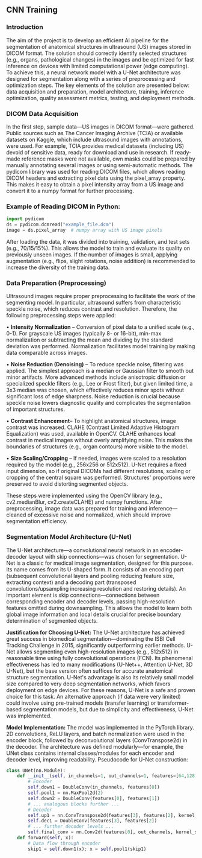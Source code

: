 ## CNN Training

### **Introduction**

The aim of the project is to develop an efficient AI pipeline for the segmentation of anatomical structures in ultrasound (US) images stored in DICOM format. The solution should correctly identify selected structures (e.g., organs, pathological changes) in the images and be optimized for fast inference on devices with limited computational power (edge computing). To achieve this, a neural network model with a U-Net architecture was designed for segmentation along with a series of preprocessing and optimization steps. The key elements of the solution are presented below: data acquisition and preparation, model architecture, training, inference optimization, quality assessment metrics, testing, and deployment methods.

### **DICOM Data Acquisition**

In the first step, sample data—US images in DICOM format—were gathered. Public sources such as The Cancer Imaging Archive (TCIA) or available datasets on Kaggle, which include ultrasound images with annotations, were used. For example, TCIA provides medical datasets (including US) devoid of sensitive data, ready for download and use in research. If ready-made reference masks were not available, own masks could be prepared by manually annotating several images or using semi-automatic methods. The pydicom library was used for reading DICOM files, which allows reading DICOM headers and extracting pixel data using the pixel_array property. This makes it easy to obtain a pixel intensity array from a US image and convert it to a numpy format for further processing.

### **Example of Reading DICOM in Python:**

```Python
import pydicom
ds = pydicom.dcmread("example_file.dcm")
image = ds.pixel_array  # numpy array with US image pixels
```

After loading the data, it was divided into training, validation, and test sets (e.g., 70/15/15%). This allows the model to train and evaluate its quality on previously unseen images. If the number of images is small, applying augmentation (e.g., flips, slight rotations, noise addition) is recommended to increase the diversity of the training data.

### **Data Preparation (Preprocessing)**

Ultrasound images require proper preprocessing to facilitate the work of the segmenting model. In particular, ultrasound suffers from characteristic speckle noise, which reduces contrast and resolution. Therefore, the following preprocessing steps were applied:

• **Intensity Normalization** – Conversion of pixel data to a unified scale (e.g., 0-1). For grayscale US images (typically 8- or 16-bit), min-max normalization or subtracting the mean and dividing by the standard deviation was performed. Normalization facilitates model training by making data comparable across images.

• **Noise Reduction (Denoising)** – To reduce speckle noise, filtering was applied. The simplest approach is a median or Gaussian filter to smooth out minor artifacts. More advanced methods include anisotropic diffusion or specialized speckle filters (e.g., Lee or Frost filter), but given limited time, a 3x3 median was chosen, which effectively reduces minor spots without significant loss of edge sharpness. Noise reduction is crucial because speckle noise lowers diagnostic quality and complicates the segmentation of important structures.

• **Contrast Enhancement**– To highlight anatomical structures, image contrast was increased. CLAHE (Contrast Limited Adaptive Histogram Equalization) was used, available in OpenCV. CLAHE enhances local contrast in medical images without overly amplifying noise. This makes the boundaries of structures (e.g., organ contours) more visible to the model.

• **Size Scaling/Cropping** – If needed, images were scaled to a resolution required by the model (e.g., 256x256 or 512x512). U-Net requires a fixed input dimension, so if original DICOMs had different resolutions, scaling or cropping of the central square was performed. Structures' proportions were preserved to avoid distorting segmented objects.

These steps were implemented using the OpenCV library (e.g., cv2.medianBlur, cv2.createCLAHE) and numpy functions. After preprocessing, image data was prepared for training and inference—cleaned of excessive noise and normalized, which should improve segmentation efficiency.

### **Segmentation Model Architecture (U-Net)**

The U-Net architecture—a convolutional neural network in an encoder-decoder layout with skip connections—was chosen for segmentation. U-Net is a classic for medical image segmentation, designed for this purpose. Its name comes from its U-shaped form. It consists of an encoding part (subsequent convolutional layers and pooling reducing feature size, extracting context) and a decoding part (transposed convolutions/upsampling increasing resolution and restoring details). An important element is skip connections—connections between corresponding encoder and decoder levels, passing high-resolution features omitted during downsampling. This allows the model to learn both global image information and local details crucial for precise boundary determination of segmented objects.

**Justification for Choosing U-Net:** The U-Net architecture has achieved great success in biomedical segmentation—dominating the ISBI Cell Tracking Challenge in 2015, significantly outperforming earlier methods. U-Net allows segmenting even high-resolution images (e.g., 512x512) in reasonable time using fully convolutional operations (FCN). Its phenomenal effectiveness has led to many modifications (U-Net++, Attention U-Net, 3D U-Net), but the base version often suffices for accurate anatomical structure segmentation. U-Net's advantage is also its relatively small model size compared to very deep segmentation networks, which favors deployment on edge devices. For these reasons, U-Net is a safe and proven choice for this task. An alternative approach (if data were very limited) could involve using pre-trained models (transfer learning) or transformer-based segmentation models, but due to simplicity and effectiveness, U-Net was implemented.

**Model Implementation:** The model was implemented in the PyTorch library. 2D convolutions, ReLU layers, and batch normalization were used in the encoder block, followed by deconvolutional layers (ConvTranspose2d) in the decoder. The architecture was defined modularly—for example, the UNet class contains internal classes/modules for each encoder and decoder level, improving readability. Pseudocode for U-Net construction:

```Python
class UNet(nn.Module):
    def __init__(self, in_channels=1, out_channels=1, features=[64,128,256,512]):
        # Encoder
        self.down1 = DoubleConv(in_channels, features[0])
        self.pool1 = nn.MaxPool2d(2)
        self.down2 = DoubleConv(features[0], features[1])
        # ... analogous blocks further ...
        # Decoder
        self.up1 = nn.ConvTranspose2d(features[3], features[2], kernel_size=2, stride=2)
        self.dec1 = DoubleConv(features[3], features[2])
        # ... further decoder levels ...
        self.final_conv = nn.Conv2d(features[0], out_channels, kernel_size=1)
    def forward(self, x):
        # Data flow through encoder
        skip1 = self.down1(x); x = self.pool1(skip1)
```

